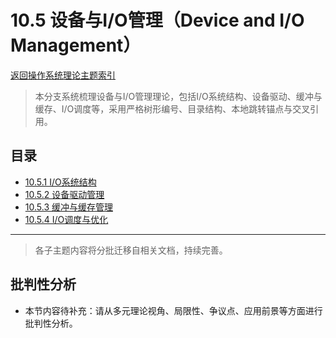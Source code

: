 # 10.5 设备与I/O管理（Device and I/O Management）

[返回操作系统理论主题索引](README.md)

> 本分支系统梳理设备与I/O管理理论，包括I/O系统结构、设备驱动、缓冲与缓存、I/O调度等，采用严格树形编号、目录结构、本地跳转锚点与交叉引用。

## 目录

- [10.5.1 I/O系统结构](./10.5.1_IO_System_Architecture.md)
- [10.5.2 设备驱动管理](./10.5.2_Device_Driver_Management.md)
- [10.5.3 缓冲与缓存管理](./10.5.3_Buffer_and_Cache_Management.md)
- [10.5.4 I/O调度与优化](./10.5.4_IO_Scheduling_and_Optimization.md)

---

> 各子主题内容将分批迁移自相关文档，持续完善。


## 批判性分析

- 本节内容待补充：请从多元理论视角、局限性、争议点、应用前景等方面进行批判性分析。
